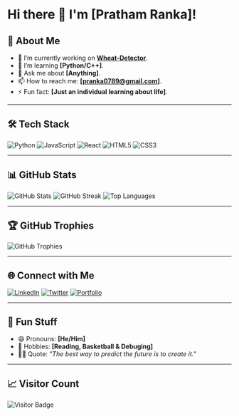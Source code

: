 # Hi there 👋 I'm [Pratham Ranka]!

## 🌟 About Me
- 🔭 I’m currently working on **[Wheat-Detector](https://github.com/username/project-name)**.
- 🌱 I’m learning **[Python/C++]**.
- 💬 Ask me about **[Anything]**.
- 📫 How to reach me: **[pranka0789@gmail.com]**.
- ⚡ Fun fact: **[Just an individual learning about life]**.

---

## 🛠️ Tech Stack
![Python](https://img.shields.io/badge/Python-3776AB?style=for-the-badge&logo=python&logoColor=white)
![JavaScript](https://img.shields.io/badge/JavaScript-F7DF1E?style=for-the-badge&logo=javascript&logoColor=black)
![React](https://img.shields.io/badge/React-61DAFB?style=for-the-badge&logo=react&logoColor=black)
![HTML5](https://img.shields.io/badge/HTML5-E34F26?style=for-the-badge&logo=html5&logoColor=white)
![CSS3](https://img.shields.io/badge/CSS3-1572B6?style=for-the-badge&logo=css3&logoColor=white)

---

## 📊 GitHub Stats
![GitHub Stats](https://github-readme-stats.vercel.app/api?username=username&show_icons=true&theme=radical)
![GitHub Streak](https://github-readme-streak-stats.herokuapp.com/?user=username&theme=radical)
![Top Languages](https://github-readme-stats.vercel.app/api/top-langs/?username=username&layout=compact&theme=radical)

---

## 🏆 GitHub Trophies
![GitHub Trophies](https://github-profile-trophy.vercel.app/?username=username&theme=radical)

---

## 🌐 Connect with Me
[![LinkedIn](https://img.shields.io/badge/LinkedIn-blue?style=for-the-badge&logo=linkedin)](https://www.linkedin.com/in/prathamranka06/)
[![Twitter](https://img.shields.io/badge/Twitter-blue?style=for-the-badge&logo=twitter)](https://twitter.com/your-profile)
[![Portfolio](https://img.shields.io/badge/Portfolio-black?style=for-the-badge)](https://drive.google.com/file/d/1yhytAxkoxLZVuLcjbcHiyTklO7YuL7Yt/view?usp=sharing)

---

## 🎉 Fun Stuff
- 😄 Pronouns: **[He/Him]**
- 🎨 Hobbies: **[Reading, Basketball & Debuging]**
- 🐱‍💻 Quote: *"The best way to predict the future is to create it."*

---

## 📈 Visitor Count
![Visitor Badge](https://visitor-badge.laobi.icu/badge?page_id=username.username)

